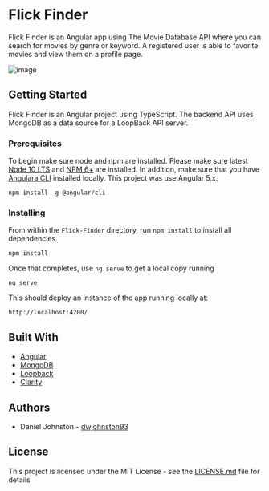 # Flick Finder

Flick Finder is an Angular app using The Movie Database API where you can search for movies by genre or keyword. A registered user is able to favorite movies and view them on a profile page.

![image](https://user-images.githubusercontent.com/36871104/66167760-f1e87a80-e5ef-11e9-89ba-5288bd56bd27.png)

## Getting Started

Flick Finder is an Angular project using TypeScript. The backend API uses MongoDB as a data source for a LoopBack API server. 

### Prerequisites

To begin make sure node and npm are installed. Please make sure latest [Node 10 LTS](https://nodejs.org/en/) and [NPM 6+](https://www.npmjs.com/get-npm) are installed. In addition, make sure that you have [Angulara CLI](https://cli.angular.io/) installed locally. This project was use Angular 5.x. 

```
npm install -g @angular/cli
```

### Installing

From within the `Flick-Finder` directory, run `npm install` to install all dependencies.

```
npm install
```

Once that completes, use `ng serve` to get a local copy running

```
ng serve
```

This should deploy an instance of the app running locally at:

```
http://localhost:4200/
```

## Built With

* [Angular](https://angular.io/)
* [MongoDB](https://www.mongodb.com/)
* [Loopback](http://loopback.io/)
* [Clarity](https://clarity.design)

## Authors

* Daniel Johnston - [dwjohnston93](https://github.com/dwjohnston93)

## License

This project is licensed under the MIT License - see the [LICENSE.md](LICENSE.md) file for details
